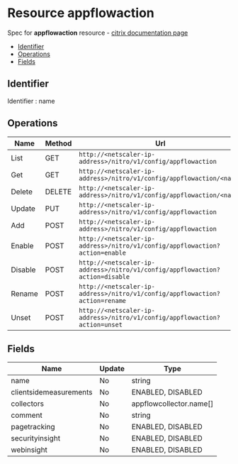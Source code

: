 # Resource appflowaction

Spec for **appflowaction** resource - [citrix documentation page](https://developer-docs.citrix.com/projects/netscaler-nitro-api/en/11.0/configuration/appflow/appflowaction/appflowaction/)

- [Identifier](#identifier)
- [Operations](#operations)
- [Fields](#fields)

## Identifier

Identifier : name

## Operations

| Name | Method | Url |
|----|----|----|
| List | GET | `http://<netscaler-ip-address>/nitro/v1/config/appflowaction` |
| Get | GET | `http://<netscaler-ip-address>/nitro/v1/config/appflowaction/<name>` |
| Delete | DELETE | `http://<netscaler-ip-address>/nitro/v1/config/appflowaction/<name>` |
| Update | PUT | `http://<netscaler-ip-address>/nitro/v1/config/appflowaction` |
| Add | POST | `http://<netscaler-ip-address>/nitro/v1/config/appflowaction` |
| Enable | POST | `http://<netscaler-ip-address>/nitro/v1/config/appflowaction?action=enable` |
| Disable | POST | `http://<netscaler-ip-address>/nitro/v1/config/appflowaction?action=disable` |
| Rename | POST | `http://<netscaler-ip-address>/nitro/v1/config/appflowaction?action=rename` |
| Unset | POST | `http://<netscaler-ip-address>/nitro/v1/config/appflowaction?action=unset` |

## Fields

| Name | Update | Type |
|----|----|----|
| name | No | string |
| clientsidemeasurements | No | ENABLED, DISABLED |
| collectors | No | appflowcollector.name[] |
| comment | No | string |
| pagetracking | No | ENABLED, DISABLED |
| securityinsight | No | ENABLED, DISABLED |
| webinsight | No | ENABLED, DISABLED |


